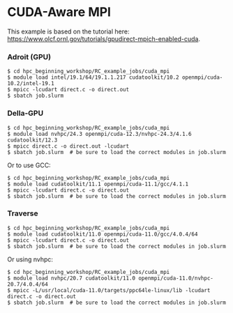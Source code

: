 # CUDA-Aware MPI

This example is based on the tutorial here: <https://www.olcf.ornl.gov/tutorials/gpudirect-mpich-enabled-cuda>.

### Adroit (GPU)

```
$ cd hpc_beginning_workshop/RC_example_jobs/cuda_mpi
$ module load intel/19.1/64/19.1.1.217 cudatoolkit/10.2 openmpi/cuda-10.2/intel-19.1
$ mpicc -lcudart direct.c -o direct.out
$ sbatch job.slurm
```

### Della-GPU

```
$ cd hpc_beginning_workshop/RC_example_jobs/cuda_mpi
$ module load nvhpc/24.3 openmpi/cuda-12.3/nvhpc-24.3/4.1.6 cudatoolkit/12.3
$ mpicc direct.c -o direct.out -lcudart
$ sbatch job.slurm  # be sure to load the correct modules in job.slurm
```

Or to use GCC:

```
$ cd hpc_beginning_workshop/RC_example_jobs/cuda_mpi
$ module load cudatoolkit/11.1 openmpi/cuda-11.1/gcc/4.1.1
$ mpicc -lcudart direct.c -o direct.out
$ sbatch job.slurm  # be sure to load the correct modules in job.slurm
```

### Traverse

```
$ cd hpc_beginning_workshop/RC_example_jobs/cuda_mpi
$ module load cudatoolkit/11.0 openmpi/cuda-11.0/gcc/4.0.4/64 
$ mpicc -lcudart direct.c -o direct.out
$ sbatch job.slurm  # be sure to load the correct modules in job.slurm
```

Or using nvhpc:

```
$ cd hpc_beginning_workshop/RC_example_jobs/cuda_mpi
$ module load nvhpc/20.7 cudatoolkit/11.0 openmpi/cuda-11.0/nvhpc-20.7/4.0.4/64
$ mpicc -L/usr/local/cuda-11.0/targets/ppc64le-linux/lib -lcudart direct.c -o direct.out
$ sbatch job.slurm  # be sure to load the correct modules in job.slurm
```
